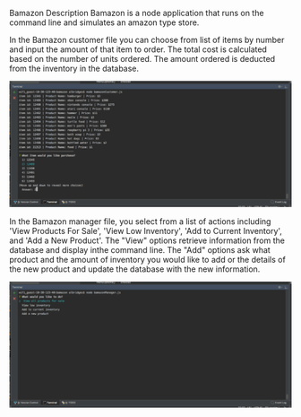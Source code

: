 Bamazon
Description
Bamazon is a node application that runs on the command line and simulates an amazon type store.

In the Bamazon customer file you can choose from list of items by number and input the amount of that item to order. The total cost is calculated based on the number of units ordered. The amount ordered is deducted from the inventory in the database.

![cumster gif](/images/customer.gif/)

In the Bamazon manager file, you select from a list of actions including 'View Products For Sale', 'View Low Inventory', 'Add to Current Inventory', and 'Add a New Product'. The "View" options retrieve information from the database and display inthe command line. The "Add" options ask what product and the amount of inventory you would like to add or the details of the new product and update the database with the new information.

![cumster gif](/images/manager1.gif/)